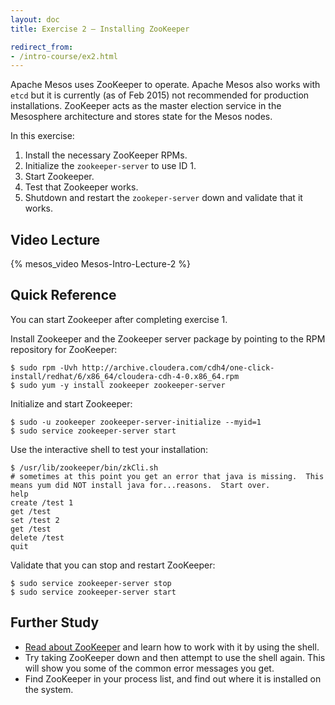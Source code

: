 ```yaml
---
layout: doc
title: Exercise 2 – Installing ZooKeeper

redirect_from:
- /intro-course/ex2.html
---
```


Apache Mesos uses ZooKeeper to operate.  Apache Mesos also works with ``etcd`` but it is currently (as of
Feb 2015) not recommended for production installations.  ZooKeeper acts as the master election service in the Mesosphere architecture and
stores state for the Mesos nodes.

In this exercise:

1. Install the necessary ZooKeeper RPMs.
2. Initialize the ``zookeeper-server`` to use ID 1.
3. Start Zookeeper.
4. Test that Zookeeper works.
5. Shutdown and restart the ``zookeper-server`` down and validate that it works.


Video Lecture
-------------

{% mesos_video Mesos-Intro-Lecture-2 %}


Quick Reference
---------------

You can start Zookeeper after completing exercise 1.

Install Zookeeper and the Zookeeper server package by pointing to the RPM repository for ZooKeeper:

```
$ sudo rpm -Uvh http://archive.cloudera.com/cdh4/one-click-install/redhat/6/x86_64/cloudera-cdh-4-0.x86_64.rpm
$ sudo yum -y install zookeeper zookeeper-server
```

Initialize and start Zookeeper:

```
$ sudo -u zookeeper zookeeper-server-initialize --myid=1
$ sudo service zookeeper-server start
```

Use the interactive shell to test your installation:

```
$ /usr/lib/zookeeper/bin/zkCli.sh
# sometimes at this point you get an error that java is missing.  This means yum did NOT install java for...reasons.  Start over.
help
create /test 1
get /test 
set /test 2
get /test
delete /test
quit
```

Validate that you can stop and restart ZooKeeper:

```
$ sudo service zookeeper-server stop
$ sudo service zookeeper-server start
```

Further Study
-------------

* [Read about ZooKeeper](http://zookeeper.apache.org/doc/r3.3.2/zookeeperAdmin.html) and learn how to work with it by using the shell.
* Try taking ZooKeeper down and then attempt to use the shell again.  This will show you some of the common error messages you get.
* Find ZooKeeper in your process list, and find out where it is installed on the system.


